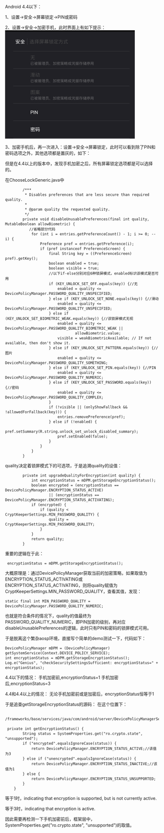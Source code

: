 
Android 4.4以下：

1、设置->安全->屏幕锁定->PIN或密码

2、设置->安全->加密手机，此时界面上有如下提示：
<img src="/image/encryp_after.png" />

3、加密手机后，再一次进入：设置->安全->屏幕锁定，此时可以看到除了PIN和密码选项之外，其他选项都是置灰的，如下：

但是在4.4以上的版本中，发现手机加密之后，所有屏幕锁定选项都是可以选择的。

在ChooseLockGeneric.java中

```
        /***
         * Disables preferences that are less secure than required quality.
         *
         * @param quality the requested quality.
         */
        private void disableUnusablePreferences(final int quality, MutableBoolean allowBiometric) {
           //省略部分代码
            for (int i = entries.getPreferenceCount() - 1; i >= 0; --i) {
                Preference pref = entries.getPreference(i);
                if (pref instanceof PreferenceScreen) {
                    final String key = ((PreferenceScreen) pref).getKey();
                    boolean enabled = true;
                    boolean visible = true;
                    //以下if-else分别对应6种锁屏模式，enabled标识该模式是否可用
                    if (KEY_UNLOCK_SET_OFF.equals(key)) {//无
                        enabled = quality <= DevicePolicyManager.PASSWORD_QUALITY_UNSPECIFIED;
                    } else if (KEY_UNLOCK_SET_NONE.equals(key)) {//滑动
                        enabled = quality <= DevicePolicyManager.PASSWORD_QUALITY_UNSPECIFIED;
                    } else if (KEY_UNLOCK_SET_BIOMETRIC_WEAK.equals(key)) {//该锁屏模式无视
                        enabled = quality <= DevicePolicyManager.PASSWORD_QUALITY_BIOMETRIC_WEAK ||
                                allowBiometric.value;
                        visible = weakBiometricAvailable; // If not available, then don't show it.
                    } else if (KEY_UNLOCK_SET_PATTERN.equals(key)) {//图片
                        enabled = quality <= DevicePolicyManager.PASSWORD_QUALITY_SOMETHING;
                    } else if (KEY_UNLOCK_SET_PIN.equals(key)) {//PIN
                        enabled = quality <= DevicePolicyManager.PASSWORD_QUALITY_NUMERIC;
                    } else if (KEY_UNLOCK_SET_PASSWORD.equals(key)) {//密码
                        enabled = quality <= DevicePolicyManager.PASSWORD_QUALITY_COMPLEX;
                    }
                    if (!visible || (onlyShowFallback && !allowedForFallback(key))) {
                        entries.removePreference(pref);
                    } else if (!enabled) {
                        pref.setSummary(R.string.unlock_set_unlock_disabled_summary);
                        pref.setEnabled(false);
                    }
                }
            }
        }
```
quality决定着锁屏模式下的可选项，于是追溯quality的设值：
```
        private int upgradeQualityForEncryption(int quality) {
            int encryptionStatus = mDPM.getStorageEncryptionStatus();
            boolean encrypted = (encryptionStatus == DevicePolicyManager.ENCRYPTION_STATUS_ACTIVE)
                    || (encryptionStatus == DevicePolicyManager.ENCRYPTION_STATUS_ACTIVATING);
            if (encrypted) {
                if (quality < CryptKeeperSettings.MIN_PASSWORD_QUALITY) {
                    quality = CryptKeeperSettings.MIN_PASSWORD_QUALITY;
                }
            }
            return quality;
        }
```
重要的逻辑在于此：
```
 encryptionStatus = mDPM.getStorageEncryptionStatus();
```
大概原理是：通过DevicePolicyManager获取当前的加密策略，如果取值为ENCRYPTION_STATUS_ACTIVATING或ENCRYPTION_STATUS_ACTIVATING，则将quality赋值为CryptKeeperSettings.MIN_PASSWORD_QUALITY，查看其值，发现：
```
static final int MIN_PASSWORD_QUALITY = DevicePolicyManager.PASSWORD_QUALITY_NUMERIC;
```
也就是符合条件的情况下，quality的值最终为PASSWORD_QUALITY_NUMERIC，即PIN加密的级别，再对应disableUnusablePreferences的逻辑，此时只有PIN和密码的锁屏模式可用。

于是脱离这个繁杂aosp环境，直接写个简单的demo测试一下，代码如下：
```
DevicePolicyManager mDPM = (DevicePolicyManager) getSystemService(Context.DEVICE_POLICY_SERVICE);
int encryptionStatus = mDPM.getStorageEncryptionStatus();
Log.e("Genius", "checkSecuritySettingsSufficient: encryptionStatus=" + encryptionStatus);
```

4.4以下的情况：
手机加密前,encryptionStatus=1
手机加密后,encryptionStatus=3

4.4和4.4以上的情况：
无论手机加密前或是加密后，encryptionStatus恒等于1

于是追查getStorageEncryptionStatus的源码：
在这个位置下：
```
 /frameworks/base/services/java/com/android/server/DevicePolicyManagerService.java

 private int getEncryptionStatus() {
        String status = SystemProperties.get("ro.crypto.state", "unsupported");
        if ("encrypted".equalsIgnoreCase(status)) {
            return DevicePolicyManager.ENCRYPTION_STATUS_ACTIVE;//该值为3
        } else if ("unencrypted".equalsIgnoreCase(status)) {
            return DevicePolicyManager.ENCRYPTION_STATUS_INACTIVE;//该值为1
        } else {
            return DevicePolicyManager.ENCRYPTION_STATUS_UNSUPPORTED;
        }
    }
```
等于1时，indicating that encryption is supported, but is not currently active.

等于3时，indicating that encryption is active.

因此需要再检测一下手机加密前后，框架层中，SystemProperties.get("ro.crypto.state", "unsupported")的取值。
